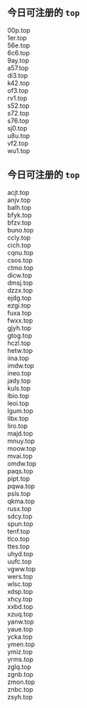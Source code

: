 
## 今日可注册的 `top`
>
00p.top   
1er.top   
56e.top   
6c6.top   
9ay.top   
a57.top   
di3.top   
k42.top   
of3.top   
rv1.top   
s52.top   
s72.top   
s76.top   
sj0.top   
u8u.top   
vf2.top   
wu1.top   


## 今日可注册的 `top`
>
acjt.top   
anjv.top   
balh.top   
bfyk.top   
bfzv.top   
buno.top   
ccly.top   
cich.top   
cqnu.top   
csos.top   
ctmo.top   
dicw.top   
dmsj.top   
dzzx.top   
ejdg.top   
ezgi.top   
fuxa.top   
fwxx.top   
gjyh.top   
gtog.top   
hczl.top   
hetw.top   
iina.top   
imdw.top   
ineo.top   
jady.top   
kuls.top   
lbio.top   
leoi.top   
lgum.top   
libx.top   
liro.top   
majd.top   
mnuy.top   
moow.top   
mvai.top   
omdw.top   
paqs.top   
pipt.top   
pqwa.top   
psls.top   
qkma.top   
rusx.top   
sdcy.top   
spun.top   
tenf.top   
tlco.top   
ttes.top   
uhyd.top   
uufc.top   
vgww.top   
wers.top   
wlsc.top   
xdsp.top   
xhcy.top   
xxbd.top   
xzuq.top   
yanw.top   
yaue.top   
ycka.top   
ymen.top   
ymiz.top   
yrms.top   
zglq.top   
zgnb.top   
zmon.top   
znbc.top   
zsyh.top   

